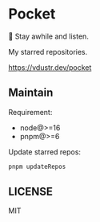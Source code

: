 # Pocket

👀 Stay awhile and listen.

My starred repositories.

<https://vdustr.dev/pocket>

## Maintain

Requirement:

- node@>=16
- pnpm@>=6

Update starred repos:

```sh
pnpm updateRepos
```

## LICENSE

MIT

